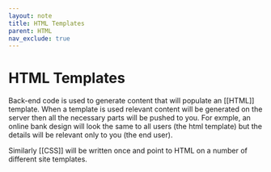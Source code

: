 ```yaml
---
layout: note
title: HTML Templates
parent: HTML
nav_exclude: true
---
```


# HTML Templates
Back-end code is used to generate content that will populate an [[HTML]] template. When a template is used relevant content will be generated on the server then all the necessary parts will be pushed to you. For exmple, an online bank design will look the same to all users (the html template) but the details will be relevant only to you (the end user). 

Similarly [[CSS]] will be written once and point to HTML on a number of different site templates.
